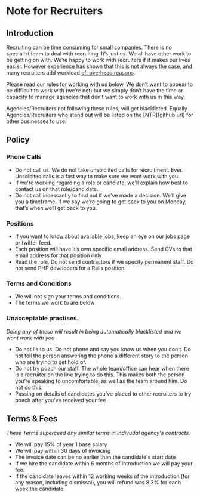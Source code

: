# Note for Recruiters

## Introduction

Recruiting can be time consuming for small companies. There is no specialist team to deal with recruiting. It’s just us. We all have other work to be getting on with. We’re happy to work with recruiters if it makes our lives easier. However experience has shown that this is not always the case, and many recruiters add workload [cf: overhead reasons](blob/overhead_reasons).

Please read our rules for working with us below. We don’t want to appear to be difficult to work with (we’re not) but we simply don’t have the time or capacity to manage agencies that don’t want to work with us in this way.

Agencies/Recruiters not following these rules, will get blacklisted. Equally Agencies/Recruiters who stand out will be listed on the [NTR](github url) for other businesses to use.

## Policy


### Phone Calls
* Do not call us. We do not take unsolciited calls for recruitment. Ever. Unsolcited calls is a fast way to make sure we wont work with you.
* If we're working regarding a role or candiate, we'll explain how best to contact us on that role/candidate. 
* Do not call incessantly to find out if we’ve made a decision. We’ll give you a timeframe. If we say we’re going to get back to you on Monday, that’s when we’ll get back to you.

### Positions
* If you want to know about available jobs, keep an eye on our jobs page or twitter feed.
* Each position will have it’s own specific email address. Send CVs to that email address for that position only
* Read the role. Do not send contractors if we specify permanent staff. Do not send PHP developers for a Rails position.

### Terms and Conditions
* We will not sign your terms and conditions. 
* The terms we work to are below


### Unacceptable practises. 
_Doing any of these will result in being automatically blacklisted and we wont work with you_

* Do not lie to us. Do not phone and say you know us when you don’t. Do not tell the person answering the phone a different story to the person who are trying to get hold of.
* Do not try poach our staff. The whole team/office can hear when there is a recruiter on the line trying to do this. This makes both the person you’re speaking to uncomfortable, as well as the team around him. Do not do this. 
* Passing on details of candidates you’ve placed to other recruiters to try poach after you’ve received your fee



## Terms & Fees
_These Terms superceed any similar terms in indivudal agency's contracts._

* We will pay 15% of year 1 base salary
* We will pay within 30 days of invoicing
* The invoice date can be no earlier than the candidate's start date
* If we hire the candidate within 6 months of introduction we will pay your fee.
* If the candidate leaves within 12 working weeks of the introduction (for any reason, including dismissal), you will refund was 8.3% for each week the candidate 
